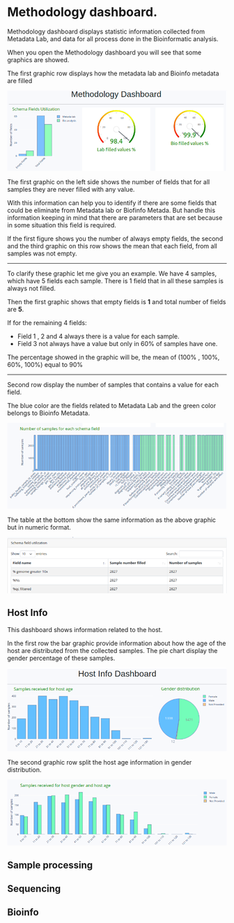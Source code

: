 # Methodology dashboard.

Methodology dashboard displays statistic information collected from Metadata 
Lab, and data for all process done in the Bioinformatic analysis.

When you open the Methodology dashboard you will see that some graphics are showed.

The first graphic row displays how the metadata lab and Bioinfo metadata are filled

![m_dashboard_index_1](img/m_dashboard_index_1.png)

The first graphic on the left side shows the number of fields that for all samples 
they are never filled with any value.

With this information can help you to identify if there are some fields that could 
be eliminate from Metadata lab or Biofinfo Metada. 
But handle this information keeping in mind that 
there are parameters that are set because in some situation this field is required.

If the first figure shows you the number of always empty fields, the second and the
third graphic on this row shows the mean that each field, from all samples was 
not empty. 

---
To clarify these graphic let me give you an example.  We have 4 samples, which 
have 5 fields each sample. There is 1 field that in all these samples is always not filled.

Then the first graphic shows that empty fields is **1** and total number of 
fields are **5**.

If for the remaining 4 fields:
- Field 1 , 2 and 4 always there is a value for each sample.
- Field 3 not always have a value but only in 60% of samples have one.

The percentage showed in the graphic will be, the mean of (100% , 100%, 60%, 100%) equal to 90%

---


Second row display the number of samples that contains a value for each field.

The blue color are the fields related to Metadata Lab and the green color belongs
to Bioinfo Metadata.


![m_dashboard_index_2](img/m_dashboard_index_2.png)

The table at the bottom show the same information as the above graphic but in 
numeric format.


![m_dashboard_index_3](img/m_dashboard_index_3.png)

## Host Info

This dashboard shows information related to the host. 

In the first row the bar graphic provide information about how the age of the host
are distributed from the collected samples. The pie chart display the gender percentage 
of these samples.

![m_dashboard_host_1](img/m_dashboard_host_1.png)

The second graphic row split the host age information in gender distribution.

![m_dashboard_host_2](img/m_dashboard_host_2.png)


## Sample processing


## Sequencing


## Bioinfo


